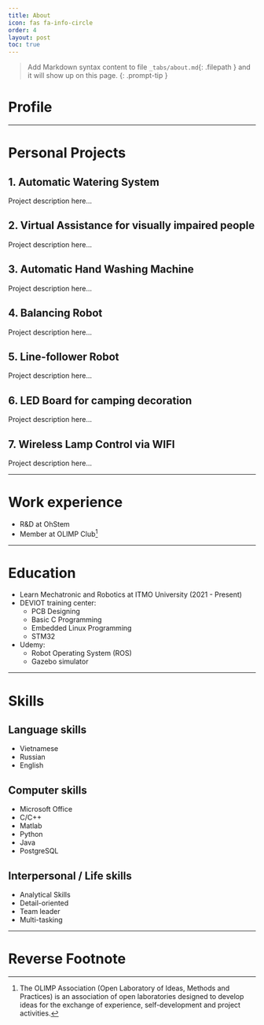 ```yaml
---
title: About
icon: fas fa-info-circle
order: 4
layout: post
toc: true
---
```


> Add Markdown syntax content to file `_tabs/about.md`{: .filepath } and it will show up on this page.
{: .prompt-tip }

# Profile

---

# Personal Projects

## 1. Automatic Watering System
Project description here...
## 2. Virtual Assistance for visually impaired people
Project description here...
## 3. Automatic Hand Washing Machine
Project description here...
## 4. Balancing Robot
Project description here...
## 5. Line-follower Robot
Project description here...
## 6. LED Board for camping decoration
Project description here...
## 7. Wireless Lamp Control via WIFI
Project description here...

---

# Work experience
* R&D at OhStem
* Member at OLIMP Club[^OLIMP]

---

# Education
* Learn Mechatronic and Robotics at ITMO University (2021 - Present)
* DEVIOT training center:
    - PCB Designing
    - Basic C Programming
    - Embedded Linux Programming
    - STM32
* Udemy:
    - Robot Operating System (ROS)
    - Gazebo simulator

---

# Skills

## Language skills
* Vietnamese
* Russian
* English

## Computer skills
* Microsoft Office
* C/C++
* Matlab
* Python
* Java
* PostgreSQL 

## Interpersonal / Life skills
* Analytical Skills
* Detail-oriented
* Team leader
* Multi-tasking

---
# Reverse Footnote
[^OLIMP]: The OLIMP Association (Open Laboratory of Ideas, Methods and Practices) is an association of open laboratories designed to develop ideas for the exchange of experience, self-development and project activities.